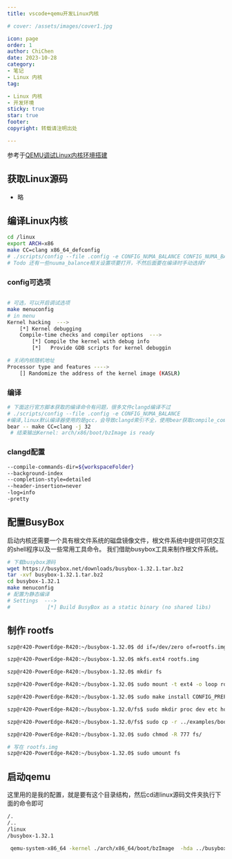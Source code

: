 ```yaml
---
title: vscode+qemu开发Linux内核

# cover: /assets/images/cover1.jpg

icon: page
order: 1
author: ChiChen
date: 2023-10-28
category:
- 笔记
- Linux 内核
tag:

- Linux 内核
- 开发环境
sticky: true
star: true
footer:
copyright: 转载请注明出处

---
```


参考于[QEMU调试Linux内核环境搭建](http://kerneltravel.net/blog/2021/debug_kernel_szp/)

## 获取Linux源码

- 略

## 编译Linux内核

```bash
cd /linux
export ARCH=x86
make CC=clang x86_64_defconfig
# ./scripts/config --file .config -e CONFIG_NUMA_BALANCE CONFIG_NUMA_BALANCING_DEFAULT_ENABLED CONFIG_NUMA
# Todo 还有一些nuuma_balance相关设置项要打开，不然后面要在编译时手动选择Y
```

### config可选项

```bash

# 可选，可以开启调试选项
make menuconfig
# in menu
Kernel hacking  ---> 
    [*] Kernel debugging
    Compile-time checks and compiler options  --->
        [*] Compile the kernel with debug info
        [*]   Provide GDB scripts for kernel debuggin

# 关闭内核随机地址
Processor type and features ---->
    [] Randomize the address of the kernel image (KASLR)
```

### 编译

```bash
# 下面这行官方脚本获取的编译命令有问题，很多文件clangd编译不过
# ./scripts/config --file .config -e CONFIG_NUMA_BALANCE
#编译,linux默认编译器使用的是gcc，会导致clangd索引不全，使用bear获取compile_command.json，索引后可以改成 make -j 32
bear -- make CC=clang -j 32
 # 结束输出Kernel: arch/x86/boot/bzImage is ready
```

### clangd配置

```bash
--compile-commands-dir=${workspaceFolder}
--background-index
--completion-style=detailed
--header-insertion=never
-log=info
-pretty

```

## 配置BusyBox

启动内核还需要一个具有根文件系统的磁盘镜像文件，根文件系统中提供可供交互的shell程序以及一些常用工具命令。
我们借助busybox工具来制作根文件系统。

```bash
# 下载busybox源码
wget https://busybox.net/downloads/busybox-1.32.1.tar.bz2
tar -xvf busybox-1.32.1.tar.bz2
cd busybox-1.32.1
make menuconfig
# 配置为静态编译
# Settings  --->
#            [*] Build BusyBox as a static binary (no shared libs) 
```

## 制作 rootfs

```bash
szp@r420-PowerEdge-R420:~/busybox-1.32.0$ dd if=/dev/zero of=rootfs.img bs=1M count=10

szp@r420-PowerEdge-R420:~/busybox-1.32.0$ mkfs.ext4 rootfs.img

szp@r420-PowerEdge-R420:~/busybox-1.32.0$ mkdir fs

szp@r420-PowerEdge-R420:~/busybox-1.32.0$ sudo mount -t ext4 -o loop rootfs.img ./fs

szp@r420-PowerEdge-R420:~/busybox-1.32.0$ sudo make install CONFIG_PREFIX=./fs

szp@r420-PowerEdge-R420:~/busybox-1.32.0/fs$ sudo mkdir proc dev etc home mnt

szp@r420-PowerEdge-R420:~/busybox-1.32.0/fs$ sudo cp -r ../examples/bootfloppy/etc/* etc/

szp@r420-PowerEdge-R420:~/busybox-1.32.0$ sudo chmod -R 777 fs/ 

# 写在 rootfs.img
szp@r420-PowerEdge-R420:~/busybox-1.32.0$ sudo umount fs
```

## 启动qemu

这里用的是我的配置，就是要有这个目录结构，然后cd进linux源码文件夹执行下面的命令即可

```bash
/.
/..
/linux
/busybox-1.32.1
```

```bash
 qemu-system-x86_64 -kernel ./arch/x86_64/boot/bzImage  -hda ../busybox-1.32.1/rootfs.img  -append "root=/dev/sda console=ttyS0" -nographic
 ```
